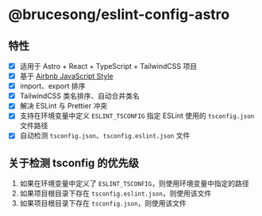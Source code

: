 # @brucesong/eslint-config-astro

## 特性

- [x] 适用于 Astro + React + TypeScript + TailwindCSS 项目
- [x] 基于 [Airbnb JavaScript Style](https://github.com/airbnb/javascript)
- [x] import、export 排序
- [x] TailwindCSS 类名排序、自动合并类名
- [x] 解决 ESLint 与 Prettier 冲突
- [x] 支持在环境变量中定义 `ESLINT_TSCONFIG` 指定 ESLint 使用的 `tsconfig.json` 文件路径
- [x] 自动检测 `tsconfig.json`、`tsconfig.eslint.json` 文件

## 关于检测 tsconfig 的优先级

1. 如果在环境变量中定义了 `ESLINT_TSCONFIG`，则使用环境变量中指定的路径
2. 如果项目根目录下存在 `tsconfig.eslint.json`，则使用该文件
3. 如果项目根目录下存在 `tsconfig.json`，则使用该文件
